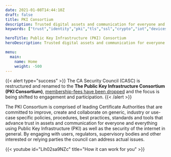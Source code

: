 ```yaml
---
date: 2021-01-08T14:44:10Z
draft: false
title: PKI Consortium
description: Trusted digital assets and communication for everyone and everything
keywords: ["trust","identity","pki","tls","ssl","crypto","iot","devices"]

heroTitle: Public Key Infrastructure (PKI) Consortium
heroDescription: Trusted digital assets and communication for everyone and everything

menu:
  main:
    name: Home
    weight: -500
---
```


{{< alert type="success" >}}
The CA Security Council (CASC) is restructured and renamed to the **The Public Key Infrastructure Consortium (PKI Consortium)**, [membership-fees have been dropped](/join/) and the focus is being shifted to engagement and participation.
{{< /alert >}}

The PKI Consortium is comprised of leading Certificate Authorities that are committed to improve, create and collaborate on generic, industry or use-case specific policies, procedures, best practices, standards and tools that advance trust in assets and communication for everyone and everything using Public Key Infrastructure (PKI) as well as the security of the internet in general. By engaging with users, regulators, supervisory bodies and other interested or relying parties the council can address actual issues. 

{{< youtube id="Lih02sa9NZc" title="How it can work for you" >}}
